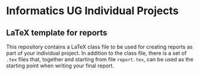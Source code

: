 # Informatics UG Individual Projects
## LaTeX template for reports

This repository contains a LaTeX class file to be used for creating reports as part of your individual project. In addition to the class file, there is a set of `.tex` files that, together and starting from file `report.tex`, can be used as the starting point when writing your final report.
